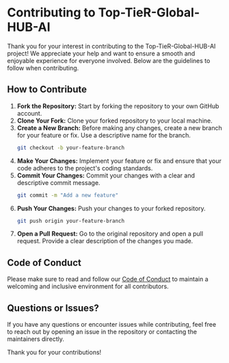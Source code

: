 # Contributing to Top-TieR-Global-HUB-AI

Thank you for your interest in contributing to the Top-TieR-Global-HUB-AI project! We appreciate your help and want to ensure a smooth and enjoyable experience for everyone involved. Below are the guidelines to follow when contributing.

## How to Contribute
1. **Fork the Repository:** Start by forking the repository to your own GitHub account.
2. **Clone Your Fork:** Clone your forked repository to your local machine.
3. **Create a New Branch:** Before making any changes, create a new branch for your feature or fix. Use a descriptive name for the branch.
   ```bash
   git checkout -b your-feature-branch
   ```
4. **Make Your Changes:** Implement your feature or fix and ensure that your code adheres to the project's coding standards.
5. **Commit Your Changes:** Commit your changes with a clear and descriptive commit message.
   ```bash
   git commit -m "Add a new feature"
   ```
6. **Push Your Changes:** Push your changes to your forked repository.
   ```bash
   git push origin your-feature-branch
   ```
7. **Open a Pull Request:** Go to the original repository and open a pull request. Provide a clear description of the changes you made.

## Code of Conduct
Please make sure to read and follow our [Code of Conduct](CODE_OF_CONDUCT.md) to maintain a welcoming and inclusive environment for all contributors.

## Questions or Issues?
If you have any questions or encounter issues while contributing, feel free to reach out by opening an issue in the repository or contacting the maintainers directly.

Thank you for your contributions!